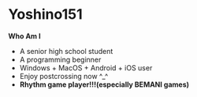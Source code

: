 # Yoshino151

**Who Am I**

- A senior high school student
- A programming beginner
- Windows  + MacOS + Android + iOS user
- Enjoy postcrossing now ^_^
- **Rhythm game player!!!(especially BEMANI games)**